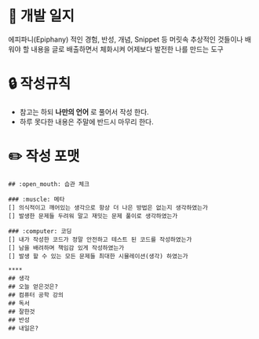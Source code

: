 # :book: 개발 일지
에피파니(Epiphany) 적인 경험, 반성, 개념, Snippet 등 머릿속 추상적인 것들이나 배워야 할 내용을 글로 배출하면서 체화시켜 어제보다 발전한 나를 만드는 도구

# :lock: 작성규칙
- 참고는 하되 **나만의 언어** 로 풀어서 작성 한다.
- 하루 못다한 내용은 주말에 반드시 마무리 한다.


# :pencil2: 작성 포맷

~~~
## :open_mouth: 습관 체크

### :muscle: 메타
[] 의식적이고 깨어있는 생각으로 항상 더 나은 방법은 없는지 생각하였는가  
[] 발생한 문제들 두려워 말고 재밋는 문제 풀이로 생각하였는가

### :computer: 코딩
[] 내가 작성한 코드가 정말 안전하고 테스트 된 코드를 작성하였는가  
[] 남을 배려하며 책임감 있게 작성하였는가  
[] 발생 할 수 있는 모든 문제들 최대한 시뮬레이션(생각) 하였는가

**** 
## 생각
## 오늘 얻은것은?
## 컴퓨터 공학 강의
## 독서
## 잘한것
## 반성
## 내일은?
~~~
